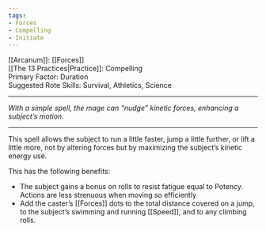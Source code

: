 ```yaml
---
tags:
- Forces
- Compelling
- Initiate
---
```


[[Arcanum]]: [[Forces]]\
[[The 13 Practices|Practice]]: Compelling\
Primary Factor: Duration\
Suggested Rote Skills: Survival, Athletics, Science

---

_With a simple spell, the mage can “nudge” kinetic forces, enhancing a subject’s motion._

---

This spell allows the subject to run a little faster, jump a little further, or lift a little more, not by altering forces but by maximizing the subject’s kinetic energy use.

This has the following benefits:
- The subject gains a bonus on rolls to resist fatigue equal to Potency. Actions are less strenuous when moving so efficiently
- Add the caster’s [[Forces]] dots to the total distance covered on a jump, to the subject’s swimming and running [[Speed]], and to any climbing rolls.